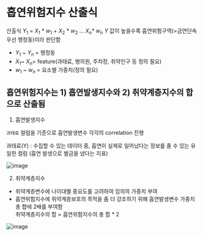 
# 흡연위험지수 산출식

산출식 $Y_1$ = $X_1$ * $w_1$ + $X_2$ * $w_2$  $…$ $X_n$* $w_n$
$Y$ 값이 높을수록 흡연위험구역(=금연단속 우선 행정동)이라 판단함

* $Y_1$ ~ $Y_n$ = 행정동  
* $X_1$~ $X_n$= feature(과태료, 병의원, 주차장, 취약인구 등 정의 필요)  
* $w_1$ ~ $w_n$ = 요소별 가중치(정의 필요)  

## 흡연위험지수는 1) 흡연발생지수와 2) 취약계층지수의 합으로 산출됨

1) 흡연발생지수

`과태료` 컬럼을 기준으로 흡연발생변수 각각의 correlation 진행

과태료(Y) : 수집할 수 있는 데이터 중, 흡연이 실제로 일어났다는 정보를 줄 수 있는 유일한 컬럼 (흡연 발생으로 벌금을 냈다는 지표) 

![image](https://user-images.githubusercontent.com/69462995/209298627-7fc9704f-7933-4655-a8f1-9f332b9c01d3.png)


2) 취약계층지수
* 취약계층변수에 나이대별 중요도를 고려하여 임의의 가중치 부여
* 흡연위험지수에 취약계층보호의 목적을 좀 더 강조하기 위해 흡연발생변수 가중치 총 합에 2배를 부여함  
취약계층지수의 합 = 흡연위험지수의 총 합 * 2

![image](https://user-images.githubusercontent.com/69462995/209298985-74671fcd-cf7c-468a-8fcc-019b647fd760.png)
